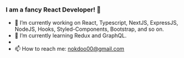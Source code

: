 ### I am a fancy React Developer! 👋

- 🔭 I’m currently working on React, Typescript, NextJS, ExpressJS, NodeJS, Hooks, Styled-Components, Bootstrap, and so on. 
- 🌱 I’m currently learning Redux and GraphQL.
- 
- 📫 How to reach me: nokdoo00@gmail.com

<!--
**yuico/yuico** is a ✨ _special_ ✨ repository because its `README.md` (this file) appears on your GitHub profile.

Here are some ideas to get you started:

- 🔭 I’m currently working on React, Typescript, NextJS, ExpressJS, NodeJS, Hooks, Styled-Components, Bootstrap, and so on. 
- 🌱 I’m currently learning Redux and GraphQL.
- 👯 I’m looking to collaborate on ...
- 🤔 I’m looking for help with ...
- 💬 Ask me about ...
- 📫 How to reach me: ...
- 😄 Pronouns: ...
- ⚡ Fun fact: ...
-->

